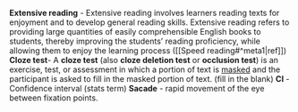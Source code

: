 **Extensive reading** - Extensive reading involves learners reading texts for enjoyment and to develop general reading skills. Extensive reading refers to providing large quantities of easily comprehensible English books to students, thereby improving the students’ reading proficiency, while allowing them to enjoy the learning process ([[Speed reading#^meta1|ref]]) 
**Cloze test**- A **cloze test** (also **cloze deletion test** or **occlusion test**) is an exercise, test, or assessment in which a portion of text is [masked](https://en.wikipedia.org/wiki/Mask "Mask") and the participant is asked to fill in the masked portion of text. (fill in the blank)
**CI** - Confidence interval (stats term)
**Sacade** - rapid movement of the eye between fixation points.